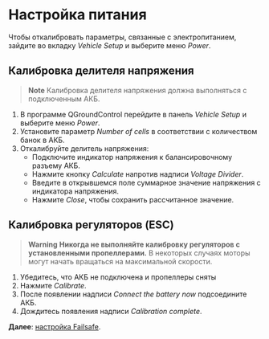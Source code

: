 # Настройка питания

Чтобы откалибровать параметры, связанные с электропитанием, зайдите во вкладку *Vehicle Setup* и выберите меню *Power*.

## Калибровка делителя напряжения

> **Note** Калибровка делителя напряжения должна выполняться с подключенным АКБ.

1. В программе QGroundControl перейдите в панель *Vehicle Setup* и выберите меню *Power*.
2. Установите параметр *Number of cells* в соответствии с количеством банок в АКБ.
3. Откалибруйте делитель напряжения:
   * Подключите индикатор напряжения к балансировочному разъему АКБ.
   * Нажмите кнопку *Calculate* напротив надписи *Voltage Divider*.
   * Введите в открывшемся поле суммарное значение напряжения с индикатора напряжения.
   * Нажмите *Close*, чтобы сохранить рассчитанное значение.

## Калибровка регуляторов (ESC)

> **Warning** **Никогда не выполняйте калибровку регуляторов с установленными пропеллерами.** В некоторых случаях моторы могут начать вращаться на максимальной скорости.

1. Убедитесь, что АКБ не подключена и пропеллеры сняты
2. Нажмите *Calibrate*.
3. После появлении надписи *Connect the battery now* подсоедините АКБ.
4. Дождитесь появления надписи *Calibration complete*.

**Далее**: [настройка Failsafe](failsafe.md).
